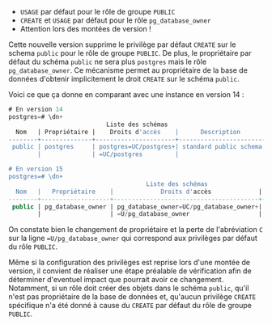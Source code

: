 <!--
Les commits sur ce sujet sont :

* https://git.postgresql.org/gitweb/?p=postgresql.git;a=commit;h=b073c3ccd06e4cb845e121387a43faa8c68a7b62

Discussion

* https://gitlab.dalibo.info/formation/workshops/-/issues/163

-->

<div class="slide-content">

* `USAGE` par défaut pour le rôle de groupe `PUBLIC`
* `CREATE` et `USAGE` par défaut pour le rôle `pg_database_owner`
* Attention lors des montées de version !

</div>

<div class="notes">

Cette nouvelle version supprime le privilège par défaut `CREATE` sur le schema `public` 
pour le rôle de groupe `PUBLIC`. De plus, le propriétaire par défaut du schéma `public` ne sera 
plus `postgres` mais le rôle `pg_database_owner`. Ce mécanisme permet au propriétaire 
de la base de données d'obtenir implicitement le droit `CREATE` sur le schéma `public`.

Voici ce que ça donne en comparant avec une instance en version 14 :

```sql
# En version 14
postgres=# \dn+
                           Liste des schémas
  Nom   | Propriétaire |    Droits d'accès    |      Description       
--------+--------------+----------------------+------------------------
 public | postgres     | postgres=UC/postgres+| standard public schema
        |              | =UC/postgres         | 

# En version 15
postgres=# \dn+
                                      Liste des schémas
  Nom   |   Propriétaire    |             Droits d'accès             |      Description       
--------+-------------------+----------------------------------------+------------------------
 public | pg_database_owner | pg_database_owner=UC/pg_database_owner+| standard public schema
        |                   | =U/pg_database_owner                   | 
```

On constate bien le changement de propriétaire et la perte de l'abréviation `C` sur la ligne `=U/pg_database_owner` 
qui correspond aux privilèges par défaut du rôle `PUBLIC`.

Même si la configuration des privilèges est reprise lors d'une montée de version, il convient de réaliser une étape 
préalable de vérification afin de déterminer d'eventuel impact que pourrait avoir ce changement. Notamment, si un 
rôle doit créer des objets dans le schéma `public`, qu'il n'est pas propriétaire de la base de données et, qu'aucun
privilège `CREATE` spécifique n'a été donné à cause du `CREATE` par défaut du rôle de groupe `PUBLIC`.

</div>
